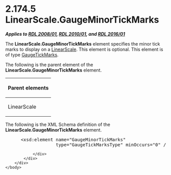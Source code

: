 <html dir="LTR" xmlns:mshelp="http://msdn.microsoft.com/mshelp" xmlns:ddue="http://ddue.schemas.microsoft.com/authoring/2003/5" xmlns:xlink="http://www.w3.org/1999/xlink" xmlns:tool="http://www.microsoft.com/tooltip">
    <head>
        <meta http-equiv="Content-Type" content="text/html; CHARSET=utf-8"></meta>
        <meta name="save" content="history"></meta>
        <title>2.174.5 LinearScale.GaugeMinorTickMarks</title>
        <xml>
            <mshelp:toctitle title="2.174.5 LinearScale.GaugeMinorTickMarks"></mshelp:toctitle>
            <mshelp:rltitle title="[MS-RDL]: LinearScale.GaugeMinorTickMarks"></mshelp:rltitle>
            <mshelp:keyword index="A" term="7159b45a-81a4-47d6-abf7-fe377c4eb585"></mshelp:keyword>
            <mshelp:attr name="DCSext.ContentType" value="open specification"></mshelp:attr>
            <mshelp:attr name="AssetID" value="7159b45a-81a4-47d6-abf7-fe377c4eb585"></mshelp:attr>
            <mshelp:attr name="TopicType" value="kbRef"></mshelp:attr>
            <mshelp:attr name="DCSext.Title" value="[MS-RDL]: LinearScale.GaugeMinorTickMarks" />
        </xml>
    </head>
    <body>
        <div id="header">
            <h1 class="heading">2.174.5 LinearScale.GaugeMinorTickMarks</h1>
        </div>
        <div id="mainSection">
            <div id="mainBody">
                <div id="allHistory" class="saveHistory"></div>
                <div id="sectionSection0" class="section" name="collapseableSection">
                    

<p><b><i>Applies to </i></b><a href="1e855f94-4617-47e4-b89e-0856c6cb420f.md"><b><i>RDL 2008/01</i></b></a><b><i>,
</i></b><a href="3428e690-a348-4ec7-8a6a-8efb42d2cdee.md"><b><i>RDL 2010/01</i></b></a><b><i>,
and </i></b><a href="52ce3983-2bfc-4e72-9359-42aaf5fe4509.md"><b><i>RDL 2016/01</i></b></a></p>

<p>The <b>LinearScale.GaugeMinorTickMarks</b> element specifies
the minor tick marks to display on a <a href="744f8b40-7ad5-4652-94a1-76ae5df59389.md">LinearScale</a>. This element
is optional. This element is of type <a href="85bb1716-e94b-4d9a-97b3-3c681e0c53d5.md">GaugeTickMarks</a>.</p>

<p>The following is the parent element of the <b>LinearScale.GaugeMinorTickMarks</b>
element.</p>

<table>
 <thead>
  <tr>
   <th>
   <p>Parent elements</p>
   </th>
  </tr>
 </thead>
 <tr>
  <td>
  <p>LinearScale</p>
  </td>
 </tr>
</table>

<p>The following is the XML Schema definition of the <b>LinearScale.GaugeMinorTickMarks</b>
element.</p>

<dl>
<dd>
<div><pre> &lt;xsd:element name=&quot;GaugeMinorTickMarks&quot;
              type=&quot;GaugeTickMarksType&quot; minOccurs=&quot;0&quot; /&gt;
</pre></div>
</dd></dl>


                </div>
            </div>
        </div>
    </body>
</html>